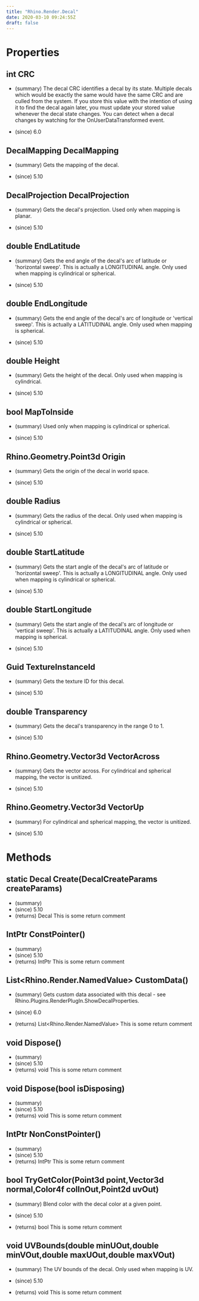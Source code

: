 ```yaml
---
title: "Rhino.Render.Decal"
date: 2020-03-10 09:24:55Z
draft: false
---
```


# Properties
## int CRC
- (summary) 
     The decal CRC identifies a decal by its state. Multiple decals which would be
     exactly the same would have the same CRC and are culled from the system.
     If you store this value with the intention of using it to find the decal again
     later, you must update your stored value whenever the decal state changes.
     You can detect when a decal changes by watching for the OnUserDataTransformed event.
     
- (since) 6.0
## DecalMapping DecalMapping
- (summary) 
     Gets the mapping of the decal.
     
- (since) 5.10
## DecalProjection DecalProjection
- (summary) 
     Gets the decal's projection. Used only when mapping is planar.
     
- (since) 5.10
## double EndLatitude
- (summary) 
     Gets the end angle of the decal's arc of latitude or 'horizontal sweep'. This is actually a LONGITUDINAL angle. Only used when mapping is cylindrical or spherical.
     
- (since) 5.10
## double EndLongitude
- (summary) 
     Gets the end angle of the decal's arc of longitude or 'vertical sweep'. This is actually a LATITUDINAL angle. Only used when mapping is spherical.
     
- (since) 5.10
## double Height
- (summary) 
     Gets the height of the decal. Only used when mapping is cylindrical.
     
- (since) 5.10
## bool MapToInside
- (summary) 
     Used only when mapping is cylindrical or spherical.
     
- (since) 5.10
## Rhino.Geometry.Point3d Origin
- (summary) 
     Gets the origin of the decal in world space.
     
- (since) 5.10
## double Radius
- (summary) 
     Gets the radius of the decal. Only used when mapping is cylindrical or spherical.
     
- (since) 5.10
## double StartLatitude
- (summary) 
     Gets the start angle of the decal's arc of latitude or 'horizontal sweep'. This is actually a LONGITUDINAL angle. Only used when mapping is cylindrical or spherical.
     
- (since) 5.10
## double StartLongitude
- (summary) 
     Gets the start angle of the decal's arc of longitude or 'vertical sweep'. This is actually a LATITUDINAL angle. Only used when mapping is spherical.
     
- (since) 5.10
## Guid TextureInstanceId
- (summary) 
     Gets the texture ID for this decal.
     
- (since) 5.10
## double Transparency
- (summary) 
     Gets the decal's transparency in the range 0 to 1.
     
- (since) 5.10
## Rhino.Geometry.Vector3d VectorAcross
- (summary) 
     Gets the vector across. For cylindrical and spherical mapping, the vector is unitized.
     
- (since) 5.10
## Rhino.Geometry.Vector3d VectorUp
- (summary) 
     For cylindrical and spherical mapping, the vector is unitized.
     
- (since) 5.10
# Methods
## static Decal Create(DecalCreateParams createParams)
- (summary) 
- (since) 5.10
- (returns) Decal This is some return comment
## IntPtr ConstPointer()
- (summary) 
- (since) 5.10
- (returns) IntPtr This is some return comment
## List<Rhino.Render.NamedValue> CustomData()
- (summary) 
     Gets custom data associated with this decal - see Rhino.Plugins.RenderPlugIn.ShowDecalProperties.
     
- (since) 6.0
- (returns) List<Rhino.Render.NamedValue> This is some return comment
## void Dispose()
- (summary) 
- (since) 5.10
- (returns) void This is some return comment
## void Dispose(bool isDisposing)
- (summary) 
- (since) 5.10
- (returns) void This is some return comment
## IntPtr NonConstPointer()
- (summary) 
- (since) 5.10
- (returns) IntPtr This is some return comment
## bool TryGetColor(Point3d point,Vector3d normal,Color4f colInOut,Point2d uvOut)
- (summary) 
     Blend color with the decal color at a given point.
     
- (since) 5.10
- (returns) bool This is some return comment
## void UVBounds(double minUOut,double minVOut,double maxUOut,double maxVOut)
- (summary) 
     The UV bounds of the decal. Only used when mapping is UV.
     
- (since) 5.10
- (returns) void This is some return comment
